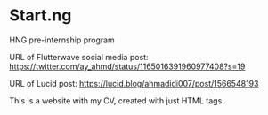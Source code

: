# Start.ng
HNG pre-internship program

URL of Flutterwave social media post: https://twitter.com/ay_ahmd/status/1165016391960977408?s=19

URL of Lucid post: https://lucid.blog/ahmadidi007/post/1566548193

This is a website with my CV, created with just HTML tags.
